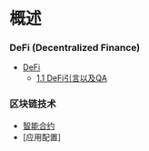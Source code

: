 #  概述

###	DeFi (Decentralized Finance) 

* [DeFi](DeFi-docs/README.md)
  * [1.1 DeFi引言以及QA](DeFi-docs/DeFi-Summary.md)
### 区块链技术

* [智能合约](Blockchain-docs/README-01.md)
* [应用配置]

